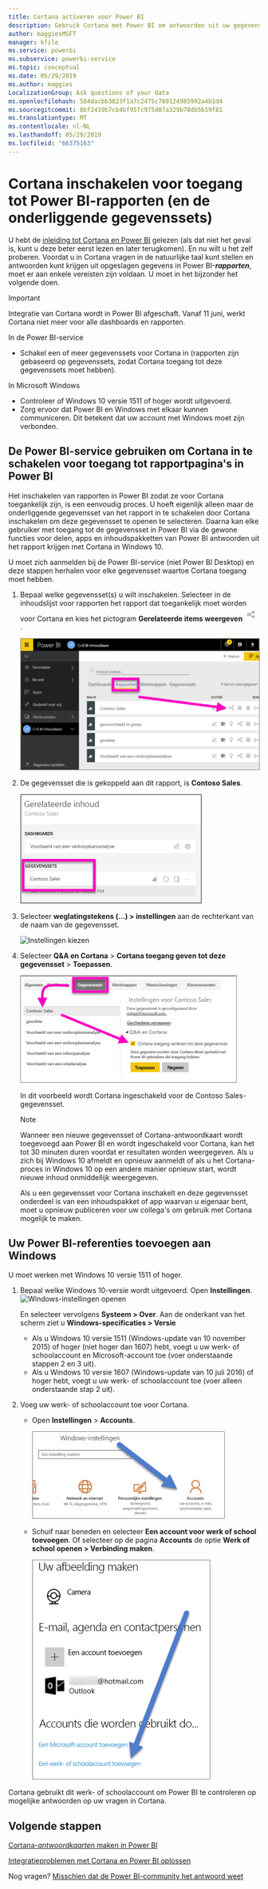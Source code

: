 ```yaml
---
title: Cortana activeren voor Power BI
description: Gebruik Cortana met Power BI om antwoorden uit uw gegevens te krijgen. Activeer Cortana voor elke Power BI-gegevensset en schakel vervolgens Cortana in voor toegang tot de gegevenssets vanaf Windows-apparaten.
author: maggiesMSFT
manager: kfile
ms.service: powerbi
ms.subservice: powerbi-service
ms.topic: conceptual
ms.date: 05/29/2019
ms.author: maggies
LocalizationGroup: Ask questions of your data
ms.openlocfilehash: 584dacbb3823f1a7c2475c780124985992a4b1d4
ms.sourcegitcommit: 8bf2419b7cb4bf95fc975d07a329b78db5b19f81
ms.translationtype: MT
ms.contentlocale: nl-NL
ms.lasthandoff: 05/29/2019
ms.locfileid: "66375163"
---
```

# <a name="enable-cortana-to-access-power-bi-reports-and-their-underlying-datasets"></a>Cortana inschakelen voor toegang tot Power BI-rapporten (en de onderliggende gegevenssets)
U hebt de [inleiding tot Cortana en Power BI](service-cortana-intro.md) gelezen (als dat niet het geval is, kunt u deze beter eerst lezen en later terugkomen). En nu wilt u het zelf proberen.  Voordat u in Cortana vragen in de natuurlijke taal kunt stellen en antwoorden kunt krijgen uit opgeslagen gegevens in Power BI-***rapporten***, moet er aan enkele vereisten zijn voldaan. U moet in het bijzonder het volgende doen.

> [!IMPORTANT]
> Integratie van Cortana wordt in Power BI afgeschaft. Vanaf 11 juni, werkt Cortana niet meer voor alle dashboards en rapporten.

In de Power BI-service

* Schakel een of meer gegevenssets voor Cortana in (rapporten zijn gebaseerd op gegevenssets, zodat Cortana toegang tot deze gegevenssets moet hebben).

In Microsoft Windows

* Controleer of Windows 10 versie 1511 of hoger wordt uitgevoerd.
* Zorg ervoor dat Power BI en Windows met elkaar kunnen communiceren. Dit betekent dat uw account met Windows moet zijn verbonden.

## <a name="use-power-bi-service-to-enable-cortana-to-access-report-pages-in-power-bi"></a>De Power BI-service gebruiken om Cortana in te schakelen voor toegang tot rapportpagina's in Power BI
Het inschakelen van rapporten in Power BI zodat ze voor Cortana toegankelijk zijn, is een eenvoudig proces.  U hoeft eigenlijk alleen maar de onderliggende gegevensset van het rapport in te schakelen door Cortana inschakelen om deze gegevensset te openen te selecteren. Daarna kan elke gebruiker met toegang tot de gegevensset in Power BI via de gewone functies voor delen, apps en inhoudspakketten van Power BI antwoorden uit het rapport krijgen met Cortana in Windows 10.

U moet zich aanmelden bij de Power BI-service (niet Power BI Desktop) en deze stappen herhalen voor elke gegevensset waartoe Cortana toegang moet hebben.

1. Bepaal welke gegevensset(s) u wilt inschakelen. Selecteer in de inhoudslijst voor rapporten het rapport dat toegankelijk moet worden voor Cortana en kies het pictogram **Gerelateerde items weergeven**  ![](media/service-cortana-enable/power-bi-cortana-view-related-icon.png) .
   
    ![Gerelateerde inhoud weergeven](media/service-cortana-enable/power-bi-view-related.png)
2. De gegevensset die is gekoppeld aan dit rapport, is **Contoso Sales**.
   
    ![Contoso Sales-gegevensset](media/service-cortana-enable/power-bi-identify-dataset.png)
3. Selecteer **weglatingstekens (...) > instellingen** aan de rechterkant van de naam van de gegevensset.  
   
    ![Instellingen kiezen](media/service-cortana-enable/power-bi-settings-cortana.png)
4. Selecteer **Q&A en Cortana** > **Cortana toegang geven tot deze gegevensset** > **Toepassen**.
   
   ![Gegevensset voor Cortana-toegang](media/service-cortana-enable/power-bi-cortana-enable-new.png)
   
   In dit voorbeeld wordt Cortana ingeschakeld voor de Contoso Sales-gegevensset.
   
   > [!NOTE]
   > Wanneer een nieuwe gegevensset of Cortana-antwoordkaart wordt toegevoegd aan Power BI en wordt ingeschakeld voor Cortana, kan het tot 30 minuten duren voordat er resultaten worden weergegeven. Als u zich bij Windows 10 afmeldt en opnieuw aanmeldt of als u het Cortana-proces in Windows 10 op een andere manier opnieuw start, wordt nieuwe inhoud onmiddellijk weergegeven.
   > 
   > Als u een gegevensset voor Cortana inschakelt en deze gegevensset onderdeel is van een inhoudspakket of app waarvan u eigenaar bent, moet u opnieuw publiceren voor uw collega's om gebruik met Cortana mogelijk te maken.
   > 
   > 

## <a name="add-your-power-bi-credentials-to-windows"></a>Uw Power BI-referenties toevoegen aan Windows
U moet werken met Windows 10 versie 1511 of hoger.

1. Bepaal welke Windows 10-versie wordt uitgevoerd. Open **Instellingen**.
    ![Windows-instellingen openen](media/service-cortana-enable/power-bi-cortana-windows.png)

    En selecteer vervolgens **Systeem > Over**. Aan de onderkant van het scherm ziet u **Windows-specificaties > Versie**

   * Als u Windows 10 versie 1511 (Windows-update van 10 november 2015) of hoger (niet hoger dan 1607) hebt, voegt u uw werk- of schoolaccount en Microsoft-account toe (voer onderstaande stappen 2 en 3 uit).
   * Als u Windows 10 versie 1607 (Windows-update van 10 juli 2016) of hoger hebt, voegt u uw werk- of schoolaccount toe (voer alleen onderstaande stap 2 uit).
1. Voeg uw werk- of schoolaccount toe voor Cortana.
   
   * Open **Instellingen** > **Accounts**.
     
       ![Instellingen - Accounts](media/service-cortana-enable/power-bi-windows-accounts.png)
   * Schuif naar beneden en selecteer **Een account voor werk of school toevoegen**. Of selecteer op de pagina **Accounts** de optie **Werk of school openen > Verbinding maken**.
     
     ![Een werkaccount toevoegen](media/service-cortana-enable/power-bi-add-work-account2.png)

Cortana gebruikt dit werk- of schoolaccount om Power BI te controleren op mogelijke antwoorden op uw vragen in Cortana.

## <a name="next-steps"></a>Volgende stappen
[Cortana-*antwoordkaarten* maken in Power BI](service-cortana-answer-cards.md)

[Integratieproblemen met Cortana en Power BI oplossen](service-cortana-troubleshoot.md)

Nog vragen? [Misschien dat de Power BI-community het antwoord weet](http://community.powerbi.com/)


